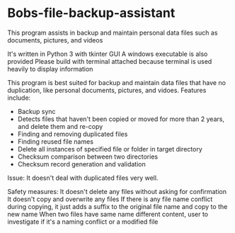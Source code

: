 # Bobs-file-backup-assistant
This program assists in backup and maintain personal data files such as documents, pictures, and videos

It's written in Python 3 with tkinter GUI
A windows executable is also provided
Please build with terminal attached because terminal is used heavily to display information

This program is best suited for backup and maintain data files that have no duplication, like personal documents, pictures, and vidoes.
Features include:
- Backup sync
- Detects files that haven't been copied or moved for more than 2 years, and delete them and re-copy
- Finding and removing duplicated files
- Finding reused file names
- Delete all instances of specified file or folder in target directory
- Checksum comparison between two directories
- Checksum record generation and validation

Issue:
It doesn't deal with duplicated files very well.

Safety measures:
It doesn't delete any files without asking for confirmation
It doesn't copy and overwrite any files
If there is any file name conflict during copying, it just adds a suffix to the original file name and copy to the new name
When two files have same name different content, user to investigate if it's a naming conflict or a modified file
